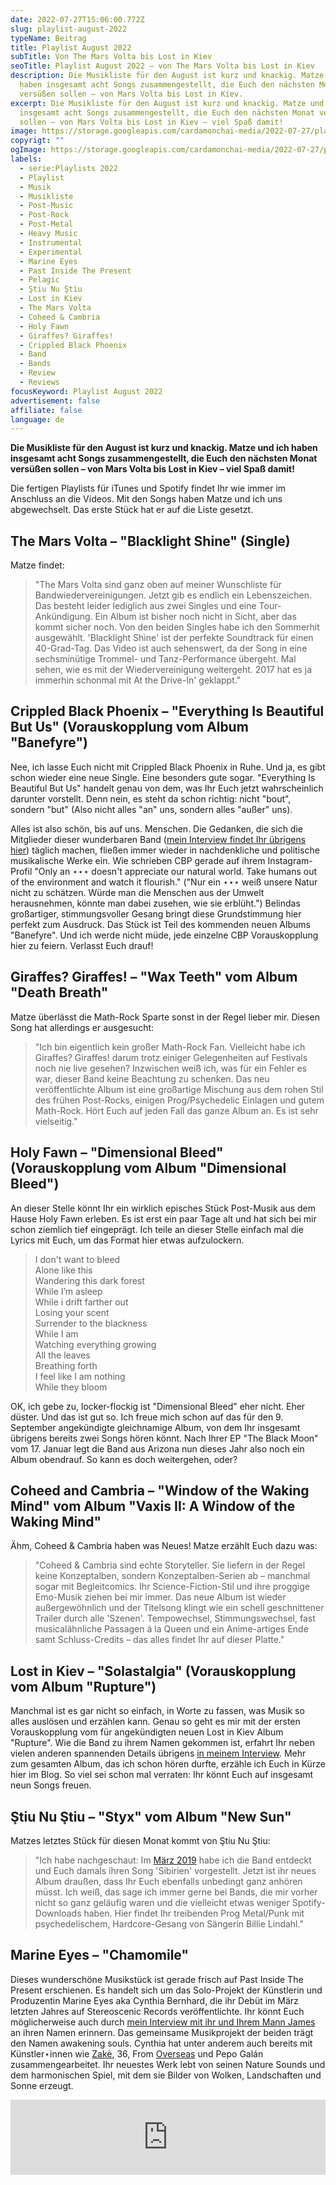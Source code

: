 ```yaml
---
date: 2022-07-27T15:06:00.772Z
slug: playlist-august-2022
typeName: Beitrag
title: Playlist August 2022
subTitle: Von The Mars Volta bis Lost in Kiev
seoTitle: Playlist August 2022 – von The Mars Volta bis Lost in Kiev
description: Die Musikliste für den August ist kurz und knackig. Matze und ich
  haben insgesamt acht Songs zusammengestellt, die Euch den nächsten Monat
  versüßen sollen – von Mars Volta bis Lost in Kiev.
excerpt: Die Musikliste für den August ist kurz und knackig. Matze und ich haben
  insgesamt acht Songs zusammengestellt, die Euch den nächsten Monat versüßen
  sollen – von Mars Volta bis Lost in Kiev – viel Spaß damit!
image: https://storage.googleapis.com/cardamonchai-media/2022-07-27/playlist-august-jpeg-imagine-080808_68625f_1024_768/640.webp
copyrigt: ""
ogImage: https://storage.googleapis.com/cardamonchai-media/2022-07-27/playlist-august-fb-jpeg-imagine-080808_625d5a_1200_628/640.webp
labels:
  - serie:Playlists 2022
  - Playlist
  - Musik
  - Musikliste
  - Post-Music
  - Post-Rock
  - Post-Metal
  - Heavy Music
  - Instrumental
  - Experimental
  - Marine Eyes
  - Past Inside The Present
  - Pelagic
  - Ştiu Nu Ştiu
  - Lost in Kiev
  - The Mars Volta
  - Coheed & Cambria
  - Holy Fawn
  - Giraffes? Giraffes!
  - Crippled Black Phoenix
  - Band
  - Bands
  - Review
  - Reviews
focusKeyword: Playlist August 2022
advertisement: false
affiliate: false
language: de
---
```

**Die Musikliste für den August ist kurz und knackig. Matze und ich haben insgesamt acht Songs zusammengestellt, die Euch den nächsten Monat versüßen sollen – von Mars Volta bis Lost in Kiev – viel Spaß damit!**

Die fertigen Playlists für iTunes und Spotify findet Ihr wie immer im Anschluss an die Videos. Mit den Songs haben Matze und ich uns abgewechselt. Das erste Stück hat er auf die Liste gesetzt.

## The Mars Volta – "Blacklight Shine" (Single)

Matze findet:

> "The Mars Volta sind ganz oben auf meiner Wunschliste für Bandwiedervereinigungen. Jetzt gib es endlich ein Lebenszeichen. Das besteht leider lediglich aus zwei Singles und eine Tour-Ankündigung. Ein Album ist bisher noch nicht in Sicht, aber das kommt sicher noch. Von den beiden Singles habe ich den Sommerhit ausgewählt. 'Blacklight Shine' ist der perfekte Soundtrack für einen 40-Grad-Tag. Das Video ist auch sehenswert, da der Song in eine sechsminütige Trommel- und Tanz-Performance übergeht. Mal sehen, wie es mit der Wiedervereinigung weitergeht. 2017 hat es ja immerhin schonmal mit At the Drive-In' geklappt."

<YouTube id="rYAR6bpf85Q" />

## Crippled Black Phoenix – "Everything Is Beautiful But Us" (Vorauskopplung vom Album "Banefyre")

Nee, ich lasse Euch nicht mit Crippled Black Phoenix in Ruhe. Und ja, es gibt schon wieder eine neue Single. Eine besonders gute sogar. "Everything Is Beautiful But Us" handelt genau von dem, was Ihr Euch jetzt wahrscheinlich darunter vorstellt. Denn nein, es steht da schon richtig: nicht "bout", sondern "but" (Also nicht alles "an" uns, sondern alles "außer" uns). 

Alles ist also schön, bis auf uns. Menschen. Die Gedanken, die sich die Mitglieder dieser wunderbaren Band ([mein Interview findet Ihr übrigens hier](/2020/12/crippled-black-phoenix-interview/)) täglich machen, fließen immer wieder in nachdenkliche und politische musikalische Werke ein. Wie schrieben CBP gerade auf ihrem Instagram-Profil "Only an ⋆⋆⋆ doesn't appreciate our natural world. Take humans out of the environment and watch it flourish." ("Nur ein ⋆⋆⋆ weiß unsere Natur nicht zu schätzen. Würde man die Menschen aus der Umwelt herausnehmen, könnte man dabei zusehen, wie sie erblüht.") Belindas großartiger, stimmungsvoller Gesang bringt diese Grundstimmung hier perfekt zum Ausdruck. Das Stück ist Teil des kommenden neuen Albums "Banefyre". Und ich werde nicht müde, jede einzelne CBP Vorauskopplung hier zu feiern. Verlasst Euch drauf!

<YouTube id="07XHKXhfah0" />

## Giraffes? Giraffes! – "Wax Teeth" vom Album "Death Breath"

Matze überlässt die Math-Rock Sparte sonst in der Regel lieber mir. Diesen Song hat allerdings er ausgesucht:

> "Ich bin eigentlich kein großer Math-Rock Fan. Vielleicht habe ich Giraffes? Giraffes! darum trotz einiger Gelegenheiten auf Festivals noch nie live gesehen? Inzwischen weiß ich, was für ein Fehler es war, dieser Band keine Beachtung zu schenken. Das neu veröffentlichte Album ist eine großartige Mischung aus dem rohen Stil des frühen Post-Rocks, einigen Prog/Psychedelic Einlagen und gutem Math-Rock.  Hört Euch auf jeden Fall das ganze Album an. Es ist sehr vielseitig."

<YouTube id="sYPHRfS9OO0" />

## Holy Fawn – "Dimensional Bleed" (Vorauskopplung vom Album "Dimensional Bleed")
An dieser Stelle könnt Ihr ein wirklich episches Stück Post-Musik aus dem Hause Holy Fawn erleben. Es ist erst ein paar Tage alt und hat sich bei mir schon ziemlich tief eingeprägt. Ich teile an dieser Stelle einfach mal die Lyrics mit Euch, um das Format hier etwas aufzulockern.

> I don't want to bleed<br/>
> Alone like this<br/>
> Wandering this dark forest<br/>
> While I’m asleep<br/>
> While i drift farther out<br/>
> Losing your scent<br/>
> Surrender to the blackness<br/>
> While I am<br/>
> Watching everything growing<br/>
> All the leaves<br/>
> Breathing forth<br/>
> I feel like I am nothing<br/>
> While they bloom<br/>

OK, ich gebe zu, locker-flockig ist "Dimensional Bleed" eher nicht. Eher düster. Und das ist gut so. Ich freue mich schon auf das für den 9. September angekündigte gleichnamige Album, von dem Ihr insgesamt übrigens bereits zwei Songs hören könnt. Nach Ihrer EP "The Black Moon" vom 17. Januar legt die Band aus Arizona nun dieses Jahr also noch ein Album obendrauf. So kann es doch weitergehen, oder?

<YouTube id="-CSMM0Id9mw" />

## Coheed and Cambria – "Window of the Waking Mind" vom Album "Vaxis II: A Window of the Waking Mind"

Ähm, Coheed & Cambria haben was Neues! Matze erzählt Euch dazu was:

> "Coheed & Cambria sind echte Storyteller. Sie liefern in der Regel keine Konzeptalben, sondern Konzeptalben-Serien ab – manchmal sogar mit Begleitcomics. Ihr Science-Fiction-Stil und ihre proggige Emo-Musik ziehen bei mir immer. Das neue Album ist wieder außergewöhnlich und der Titelsong klingt wie ein schell geschnittener Trailer durch alle 'Szenen'. Tempowechsel, Stimmungswechsel, fast musicalähnliche Passagen á la Queen und ein Anime-artiges Ende samt Schluss-Credits – das alles findet Ihr auf dieser Platte."

<YouTube id="WscFSf_OjHA" />

## Lost in Kiev – "Solastalgia" (Vorauskopplung vom Album "Rupture")

Manchmal ist es gar nicht so einfach, in Worte zu fassen, was Musik so alles auslösen und erzählen kann. Genau so geht es mir mit der ersten Vorauskopplung vom für angekündigten neuen Lost in Kiev Album "Rupture". Wie die Band zu ihrem Namen gekommen ist, erfahrt Ihr neben vielen anderen spannenden Details übrigens [in meinem Interview](/2020/07/lost-in-kiev-interview/). Mehr zum gesamten Album, das ich schon hören durfte, erzähle ich Euch in Kürze hier im Blog. So viel sei schon mal verraten: Ihr könnt Euch auf insgesamt neun Songs freuen.

<YouTube id="LbL7kZzlpcg" />

## Ştiu Nu Ştiu – "Styx" vom Album "New Sun"

Matzes letztes Stück für diesen Monat kommt von Ştiu Nu Ştiu:

> "Ich habe nachgeschaut: Im [März 2019](/2019/03/10-songs-fuer-den-april/) habe ich die Band entdeckt und Euch damals ihren Song 'Sibirien' vorgestellt. Jetzt ist ihr neues Album draußen, dass Ihr Euch ebenfalls unbedingt ganz anhören müsst. Ich weiß, das sage ich immer gerne bei Bands, die mir vorher nicht so ganz geläufig waren und die vielleicht etwas weniger Spotify-Downloads haben. Hier findet Ihr treibenden Prog Metal/Punk mit psychedelischem, Hardcore-Gesang von Sängerin Billie Lindahl."

<YouTube id="l_bOVxoyJcM" />

## Marine Eyes – "Chamomile"

Dieses wunderschöne Musikstück ist gerade frisch auf Past Inside The Present erschienen. Es handelt sich um das Solo-Projekt der Künstlerin und Produzentin Marine Eyes aka Cynthia Bernhard, die ihr Debüt im März letzten Jahres auf Stereoscenic Records veröffentlichte. Ihr könnt Euch möglicherweise auch durch [mein Interview mit ihr und Ihrem Mann James](/2021/10/awakened-souls/) an ihren Namen erinnern. Das gemeinsame Musikprojekt der beiden trägt den Namen awakening souls. Cynthia hat unter anderem auch bereits mit Künstler⋆innen wie [Zakè](/2022/05/zake-sound-space-variations/), 36, From [Overseas](/2020/04/from-overseas-interview/) und Pepo Galán zusammengearbeitet. Ihr neuestes Werk lebt von seinen Nature Sounds und dem harmonischen Spiel, mit dem sie Bilder von Wolken, Landschaften und Sonne erzeugt.

<iframe style="border: 0; width: 100%; height: 120px;" src="https://bandcamp.com/EmbeddedPlayer/album=2724893815/size=large/bgcol=ffffff/linkcol=5c9b72/tracklist=false/artwork=small/transparent=true/" seamless><a href="https://pitp.bandcamp.com/album/chamomile">chamomile by marine eyes</a></iframe>

<Playlist
  spotify="5IegixYN00rbrt7NsIfAOI?si=ea56f9d244d44589"
  itunes="2022-07-27-rock-n-roll-vegan/pl.u-89M6iXeGBGJ"
/>
